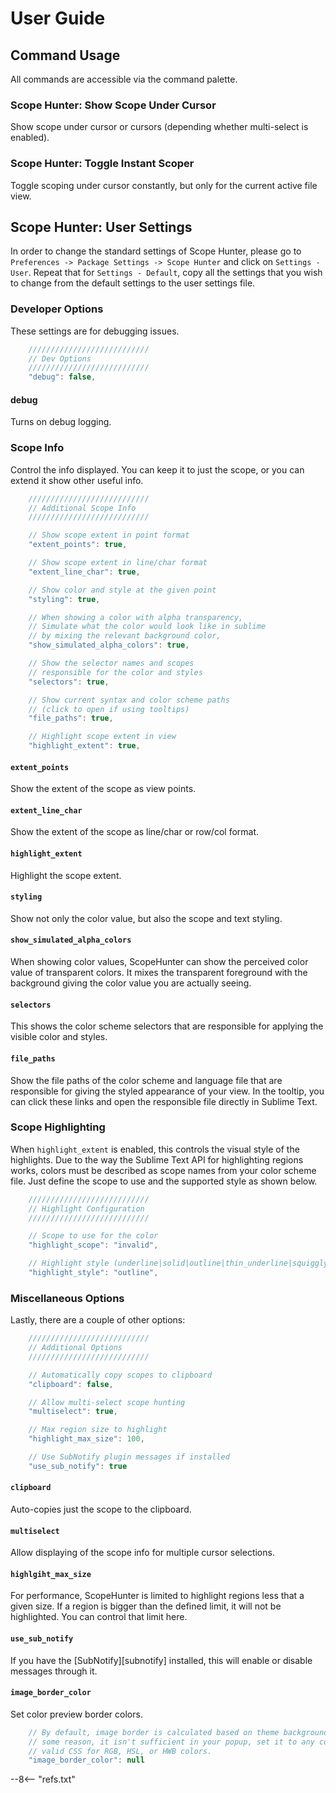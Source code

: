 # User Guide

## Command Usage

All commands are accessible via the command palette.

### Scope Hunter: Show Scope Under Cursor

Show scope under cursor or cursors (depending whether multi-select is enabled).

### Scope Hunter: Toggle Instant Scoper

Toggle scoping under cursor constantly, but only for the current active file view.

## Scope Hunter: User Settings

In order to change the standard settings of Scope Hunter, please go to `Preferences -> Package Settings -> Scope Hunter`
and click on `Settings - User`.  Repeat that for `Settings - Default`, copy all the settings that you wish to change
from the default settings to the user settings file.

### Developer Options

These settings are for debugging issues.

```js
    ///////////////////////////
    // Dev Options
    ///////////////////////////
    "debug": false,
```

#### debug

Turns on debug logging.

### Scope Info

Control the info displayed.  You can keep it to just the scope, or you can extend it show other useful info.

```js
    ///////////////////////////
    // Additional Scope Info
    ///////////////////////////

    // Show scope extent in point format
    "extent_points": true,

    // Show scope extent in line/char format
    "extent_line_char": true,

    // Show color and style at the given point
    "styling": true,

    // When showing a color with alpha transparency,
    // Simulate what the color would look like in sublime
    // by mixing the relevant background color,
    "show_simulated_alpha_colors": true,

    // Show the selector names and scopes
    // responsible for the color and styles
    "selectors": true,

    // Show current syntax and color scheme paths
    // (click to open if using tooltips)
    "file_paths": true,

    // Highlight scope extent in view
    "highlight_extent": true,
```

#### `extent_points`

Show the extent of the scope as view points.

#### `extent_line_char`

Show the extent of the scope as line/char or row/col format.

#### `highlight_extent`

Highlight the scope extent.

#### `styling`

Show not only the color value, but also the scope and text styling.

#### `show_simulated_alpha_colors`

When showing color values, ScopeHunter can show the perceived color value of transparent colors.  It mixes the
transparent foreground with the background giving the color value you are actually seeing.

#### `selectors`

This shows the color scheme selectors that are responsible for applying the visible color and styles.

#### `file_paths`

Show the file paths of the color scheme and language file that are responsible for giving the styled appearance of your
view.  In the tooltip, you can click these links and open the responsible file directly in Sublime Text.

### Scope Highlighting

When `highlight_extent` is enabled, this controls the visual style of the highlights.  Due to the way the Sublime Text
API for highlighting regions works, colors must be described as scope names from your color scheme file.  Just define
the scope to use and the supported style as shown below.

```js
    ///////////////////////////
    // Highlight Configuration
    ///////////////////////////

    // Scope to use for the color
    "highlight_scope": "invalid",

    // Highlight style (underline|solid|outline|thin_underline|squiggly|stippled)
    "highlight_style": "outline",
```

### Miscellaneous Options

Lastly, there are a couple of other options:

```js
    ///////////////////////////
    // Additional Options
    ///////////////////////////

    // Automatically copy scopes to clipboard
    "clipboard": false,

    // Allow multi-select scope hunting
    "multiselect": true,

    // Max region size to highlight
    "highlight_max_size": 100,

    // Use SubNotify plugin messages if installed
    "use_sub_notify": true
```

#### `clipboard`

Auto-copies just the scope to the clipboard.

#### `multiselect`

Allow displaying of the scope info for multiple cursor selections.

#### `highlgiht_max_size`

For performance, ScopeHunter is limited to highlight regions less that a given size.  If a region is bigger than the
defined limit, it will not be highlighted.  You can control that limit here.

####  `use_sub_notify`

If you have the [SubNotify][subnotify] installed, this will enable or disable messages through it.

#### `image_border_color`

Set color preview border colors.

```js
    // By default, image border is calculated based on theme background, but if for
    // some reason, it isn't sufficient in your popup, set it to any color using
    // valid CSS for RGB, HSL, or HWB colors.
    "image_border_color": null
```

--8<-- "refs.txt"
